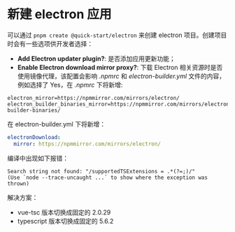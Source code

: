 # 新建 electron 应用

可以通过 `pnpm create @quick-start/electron` 来创建 electron 项目。创建项目时会有一些选项供开发者选择：

- **Add Electron updater plugin?**: 是否添加应用更新功能；
- **Enable Electron download mirror proxy?**: 下载 Electron 相关资源时是否使用镜像代理，该配置会影响 _.npmrc_ 和 _electron-builder.yml_ 文件的内容，例如选择了 Yes，在 _.npmrc_ 下将新增:

```
electron_mirror=https://npmmirror.com/mirrors/electron/
electron_builder_binaries_mirror=https://npmmirror.com/mirrors/electron-builder-binaries/
```

在 electron-builder.yml 下将新增：

```yaml
electronDownload:
  mirror: https://npmmirror.com/mirrors/electron/
```

编译中出现如下报错：

```
Search string not found: "/supportedTSExtensions = .*(?=;)/"
(Use `node --trace-uncaught ...` to show where the exception was thrown)
```

解决方案：

- vue-tsc 版本切换成固定的 2.0.29
- typescript 版本切换成固定的 5.6.2
